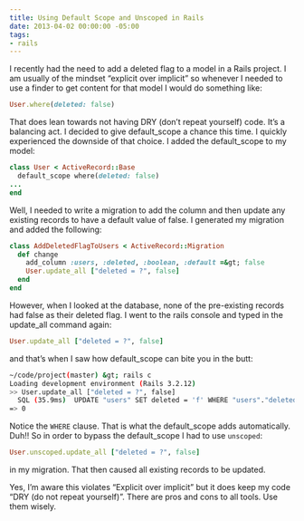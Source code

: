 ```yaml
---
title: Using Default Scope and Unscoped in Rails
date: 2013-04-02 00:00:00 -05:00
tags:
- rails
---
```


I recently had the need to add a deleted flag to a model in a Rails project. I am usually of the mindset “explicit over implicit” so whenever I needed to use a finder to get content for that model I would do something like:

```ruby
User.where(deleted: false)
```

That does lean towards not having DRY (don’t repeat yourself) code. It’s a balancing act. I decided to give default_scope a chance this time. I quickly experienced the downside of that choice. I added the default_scope to my model:

```ruby
class User < ActiveRecord::Base
  default_scope where(deleted: false)
...
end
```

Well, I needed to write a migration to add the column and then update any existing records to have a default value of false. I generated my migration and added the following:

```ruby
class AddDeletedFlagToUsers < ActiveRecord::Migration
  def change
    add_column :users, :deleted, :boolean, :default =&gt; false
    User.update_all ["deleted = ?", false]
  end
end
```

However, when I looked at the database, none of the pre-existing records had false as their deleted flag. I went to the rails console and typed in the update_all command again:

```ruby
User.update_all ["deleted = ?", false]
```

and that’s when I saw how default_scope can bite you in the butt:

```bash
~/code/project(master) &gt; rails c
Loading development environment (Rails 3.2.12)
>> User.update_all ["deleted = ?", false]
  SQL (35.9ms)  UPDATE "users" SET deleted = 'f' WHERE "users"."deleted" = 'f'
=> 0
```

Notice the `WHERE` clause. That is what the default_scope adds automatically. Duh!! So in order to bypass the default_scope I had to use `unscoped`:

```ruby
User.unscoped.update_all ["deleted = ?", false]
```

in my migration. That then caused all existing records to be updated.

Yes, I’m aware this violates “Explicit over implicit” but it does keep my code “DRY (do not repeat yourself)”. There are pros and cons to all tools. Use them wisely.  
